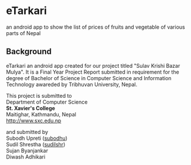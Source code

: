 eTarkari
========

an android app to show the list of prices of fruits and vegetable of various parts of Nepal

Background
----------
eTarkari an android app created for our project titled "Sulav Krishi Bazar Mulya". It is a Final Year Project Report submitted in requirement for the degree of Bachelor of Science in Computer Science and Information Technology awareded by Tribhuvan University, Nepal.

This project is submitted to <br>
Department of Computer Science<br>
<b>St. Xavier's College</b><br>
Maitighar, Kathmandu, Nepal<br>
http://www.sxc.edu.np

and submitted by<br>
Subodh Upreti (<a href="http://github.com/subodhu">subodhu</a>)<br>
Sudil Shrestha (<a href="http://github.com/sudilshr">sudilshr</a>)<br>
Sujan Byanjankar<br>
Diwash Adhikari<br>
